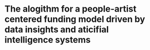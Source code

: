 # The alogithm for a people-artist centered funding model driven by data insights and aticifial intelligence systems
